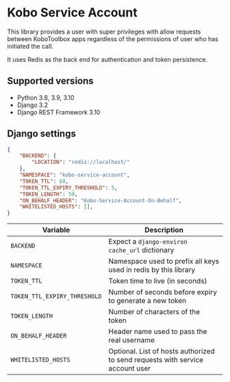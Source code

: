 # Kobo Service Account 

This library provides a user with super privileges with allow requests between
KoboToolbox apps regardless of the permissions of user who has initiated the call.  

It uses Redis as the back end for authentication and token persistence. 


## Supported versions
- Python 3.8, 3.9, 3.10
- Django 3.2
- Django REST Framework 3.10

## Django settings

```json
{
    "BACKEND": {
        "LOCATION": "redis://localhost/"
    },
    "NAMESPACE": "kobo-service-account",
    "TOKEN_TTL": 60,
    "TOKEN_TTL_EXPIRY_THRESHOLD": 5,
    "TOKEN_LENGTH": 50,
    "ON_BEHALF_HEADER": "Kobo-Service-Account-On-Behalf",
    "WHITELISTED_HOSTS": [],
}
```

| Variable  | Description |
| ------------- | ------------- |
| `BACKEND`  | Expect a `django-environ` `cache_url` dictionary  |
| `NAMESPACE` | Namespace used to prefix all keys used in redis by this library |
| `TOKEN_TTL` | Token time to live (in seconds) |
| `TOKEN_TTL_EXPIRY_THRESHOLD` | Number of seconds before expiry to generate a new token |
| `TOKEN_LENGTH` | Number of characters of the token |
| `ON_BEHALF_HEADER` | Header name used to pass the real username |
| `WHITELISTED_HOSTS` | Optional. List of hosts authorized to send requests with service account user |

